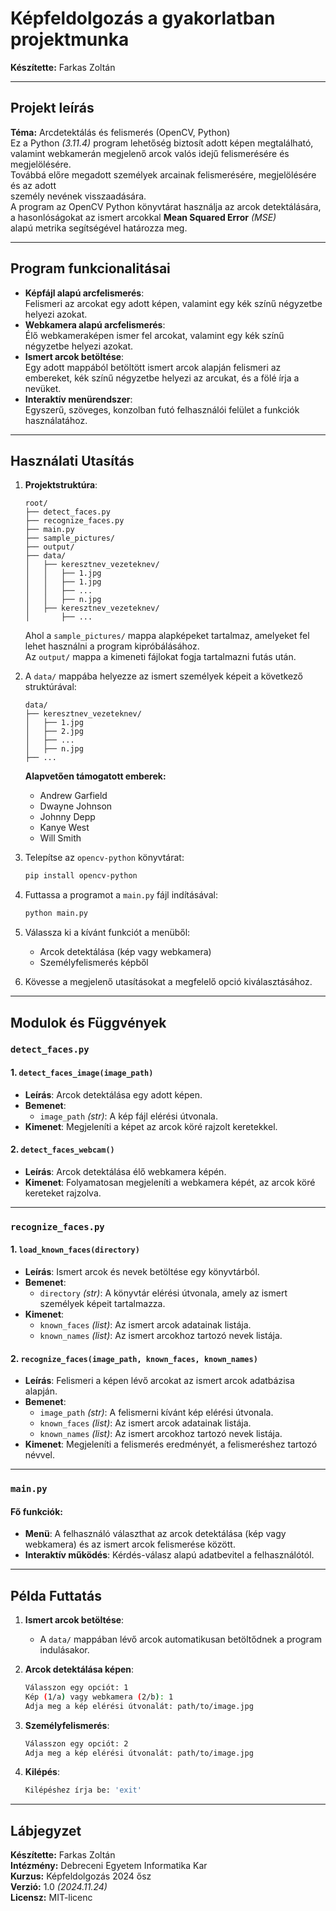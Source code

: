 # Képfeldolgozás a gyakorlatban projektmunka #

**Készítette:** Farkas Zoltán

---

## Projekt leírás

**Téma:** Arcdetektálás és felismerés (OpenCV, Python) \
Ez a Python *(3.11.4)* program lehetőség biztosít adott képen megtalálható, \
valamint webkamerán megjelenő arcok valós idejű felismerésére és megjelölésére. \
Továbbá előre megadott személyek arcainak felismerésére, megjelölésére és az adott \
személy nevének visszaadására. \
A program az OpenCV Python könyvtárat használja az arcok detektálására, \
a hasonlóságokat az ismert arcokkal **Mean Squared Error** *(MSE)* \
alapú metrika segítségével határozza meg.

---

## Program funkcionalitásai

- **Képfájl alapú arcfelismerés**: \
Felismeri az arcokat egy adott képen, valamint egy kék színű négyzetbe helyezi azokat.
- **Webkamera alapú arcfelismerés**: \
Élő webkameraképen ismer fel arcokat, valamint egy kék színű négyzetbe helyezi azokat.
- **Ismert arcok betöltése**: \
Egy adott mappából betöltött ismert arcok alapján felismeri az embereket, kék színű négyzetbe helyezi az arcukat, és a fölé írja a nevüket.
- **Interaktív menürendszer**: \
Egyszerű, szöveges, konzolban futó felhasználói felület a funkciók használatához.

---

## Használati Utasítás

1. **Projektstruktúra**:
   ```
   root/
   ├── detect_faces.py
   ├── recognize_faces.py
   ├── main.py
   ├── sample_pictures/
   ├── output/
   ├── data/
   │   ├── keresztnev_vezeteknev/
   │   │   ├── 1.jpg
   │   │   ├── 1.jpg
   │   │   ├── ...
   │   │   ├── n.jpg
   │   ├── keresztnev_vezeteknev/
   │       ├── ... 
   ```
   Ahol a `sample_pictures/` mappa alapképeket tartalmaz, amelyeket fel lehet használni a program kipróbálásához. \
   Az `output/` mappa a kimeneti fájlokat fogja tartalmazni futás után.
1. A `data/` mappába helyezze az ismert személyek képeit a következő struktúrával:  
   ```
   data/
   ├── keresztnev_vezeteknev/
   │   ├── 1.jpg
   │   ├── 2.jpg
   │   ├── ...
   │   ├── n.jpg
   ├── ...
   ```
   **Alapvetően támogatott emberek:**
    - Andrew Garfield
    - Dwayne Johnson
    - Johnny Depp
    - Kanye West
    - Will Smith
2. Telepítse az `opencv-python` könyvtárat:
   ```bash
   pip install opencv-python
   ```
3. Futtassa a programot a `main.py` fájl indításával:
   ```bash
   python main.py
   ```
4. Válassza ki a kívánt funkciót a menüből:
   - Arcok detektálása (kép vagy webkamera)
   - Személyfelismerés képből

5. Kövesse a megjelenő utasításokat a megfelelő opció kiválasztásához.

---

## Modulok és Függvények

### `detect_faces.py`
#### 1. `detect_faces_image(image_path)`
- **Leírás**: Arcok detektálása egy adott képen.
- **Bemenet**:
  - `image_path` *(str)*: A kép fájl elérési útvonala.
- **Kimenet**: Megjeleníti a képet az arcok köré rajzolt keretekkel.

#### 2. `detect_faces_webcam()`
- **Leírás**: Arcok detektálása élő webkamera képén.
- **Kimenet**: Folyamatosan megjeleníti a webkamera képét, az arcok köré kereteket rajzolva.

---

### `recognize_faces.py`
#### 1. `load_known_faces(directory)`
- **Leírás**: Ismert arcok és nevek betöltése egy könyvtárból.
- **Bemenet**:
  - `directory` *(str)*: A könyvtár elérési útvonala, amely az ismert személyek képeit tartalmazza.
- **Kimenet**:
  - `known_faces` *(list)*: Az ismert arcok adatainak listája.
  - `known_names` *(list)*: Az ismert arcokhoz tartozó nevek listája.

#### 2. `recognize_faces(image_path, known_faces, known_names)`
- **Leírás**: Felismeri a képen lévő arcokat az ismert arcok adatbázisa alapján.
- **Bemenet**:
  - `image_path` *(str)*: A felismerni kívánt kép elérési útvonala.
  - `known_faces` *(list)*: Az ismert arcok adatainak listája.
  - `known_names` *(list)*: Az ismert arcokhoz tartozó nevek listája.
- **Kimenet**: Megjeleníti a felismerés eredményét, a felismeréshez tartozó névvel.

---

### `main.py`
#### Fő funkciók:
- **Menü**: A felhasználó választhat az arcok detektálása (kép vagy webkamera) és az ismert arcok felismerése között.
- **Interaktív működés**: Kérdés-válasz alapú adatbevitel a felhasználótól.

---

## Példa Futtatás

1. **Ismert arcok betöltése**:
   - A `data/` mappában lévő arcok automatikusan betöltődnek a program indulásakor.

2. **Arcok detektálása képen**:
   ```bash
   Válasszon egy opciót: 1
   Kép (1/a) vagy webkamera (2/b): 1
   Adja meg a kép elérési útvonalát: path/to/image.jpg
   ```

3. **Személyfelismerés**:
   ```bash
   Válasszon egy opciót: 2
   Adja meg a kép elérési útvonalát: path/to/image.jpg
   ```

4. **Kilépés**:
   ```bash
   Kilépéshez írja be: 'exit'
   ```

---

## Lábjegyzet

**Készítette:** Farkas Zoltán \
**Intézmény:** Debreceni Egyetem Informatika Kar \
**Kurzus:** Képfeldolgozás 2024 ősz \
**Verzió:** 1.0 *(2024.11.24)* \
**Licensz:** MIT-licenc